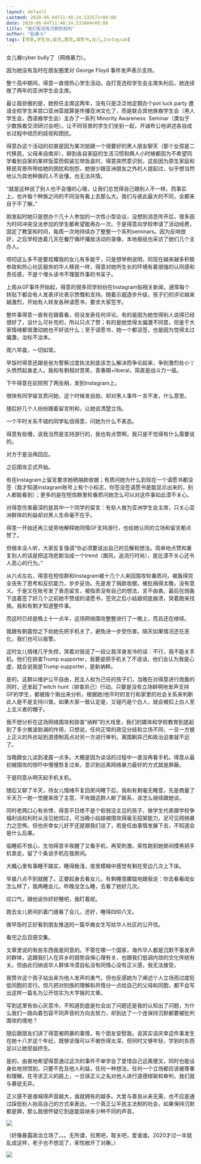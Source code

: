 ```yaml
---
layout: default
Lastmod: 2020-06-04T11:48:24.533572+00:00
date: 2020-06-04T11:48:24.533404+00:00
title: "我们有没有沉默的权利"
author: "赵奋斗"
tags: [得意,学生会,留言,围攻,请愿书,女儿,Instagram]
---
```


女儿被cyber bully了（网络暴力）。

因为她没有及时在朋友圈里对 George Floyd 事件发声表示支持。

整个高中期间，得意一直很热心学生活动。自打竞选校学生会主席失利后，她连续做了两年的亚洲学生会主席。

最让我骄傲的是，她担任主席这两年，没有只是泛泛地定期办个pot luck party 邀请全校学生来尝口亚洲菜就算是传播亚洲文化了，而是联合其他族裔学生会（黑人学生会，西语裔学生会）主办了一系列 Minority Awareness  Seminar（类似于少数族裔交流研讨会吧）。让不同背景的学生们坐到一起，开诚布公地讲述各自成长过程中经历的歧视和困扰。

得意办这个活动的初衷是因为某次她跟一个很要好的黑人朋友聊天（那个女孩是二代移民，父母来自南非），聊到各自家庭的生活习惯和俩人小时候都因为不希望同学看到自家的某样饭菜而假装忘带饭盒时，得意突然意识到，这些因为原生家庭和移民背景所带给她的困扰和抱怨，她很少跟亚洲朋友之外的人提起过，似乎想当然地认为其他种族的人不会懂，也无法共情。

“就是这种说了别人也不会懂的心理，让我们总觉得自己跟别人不一样。而事实上，也许每个种族之间的不同没有看上去那么大。我们与彼此最大的不同，全都来自于不了解。”

刚发起时她只是想办个几十人参加的一次性小型会议，没想到消息传开后，很多因为时间冲突没法参加的学生都希望能再办一次。于是得意向学校申请了活动经费，固定了教室和时间，每周一次地持续办了整整一个系列seminars。因为反响很好，之后学校连着几天在餐厅循环播放活动的录像，本地报纸也采访了她们几个主办人。

唠叨这么多不是要炫耀我的女儿有多能干，只是想举例说明，同现在越来越多积极参政和热心社区服务的华人移民一样，得意对她所生长的环境有着很强的认同感和责任感，不是个埋头读书不理窗外事的书呆子。

上周从GF事件开始起，得意的很多同学纷纷在Instagram贴相关新闻，通常每个转贴下都会有人发表评论表示愤慨和支持。随着示威逐步升级，孩子们的评论越来越激烈，开始有人转发各种请愿书，要求大家签字。

整件事得意一直有在跟着看，但没发表任何评论。有的是因为她觉得别人说得已经很好了，没什么可补充的，所以只点了赞；有的是她觉得太偏激不同意，但鉴于大家情绪都很激动她也不好说什么；至于请愿书，她一个都没签，也是因为觉得太过偏激，治标不治本。

周六早晨，一切如常。

早饭时得意还跟爸爸为警察过度执法到底该怎么解决而争论起来，争到激烈处小丫头愤然起身走人。我和有剩相对苦笑，青春期+liberal，简直是战斗力一级。

下午得意在前院照了两张相，发到Instagram上。

很快有同学留言质问她，这个时候发自拍，却对黑人事件一言不发，什么意思。

随后好几个人纷纷跟着留言附和，让她说清楚立场。

一个平时关系不错的同学私信得意，问她为什么不表态。

得意有些懵，说我当然是支持游行的，我也有点赞啊，我只是不觉得有什么需要说的。

对方于是没再回应。

之后围攻正式开始。

有在Instagram上留言要求她晒捐款收据；有质问她为什么到现在一个请愿书都没签（我才知道instagram账号上有个小标志，你签没签请愿书是能显示出来的，别人都能看到）；更多的是在短信群里轮番质问她怎么可以对这件事如此漠不关心。

对得意伤害最深的是其中一个同学的留言：有些人做为亚洲学生会主席，只关心亚洲群体的利益却对黑人生命毫不在乎。

得意一开始还再三徒劳地解释她同情GF支持游行，也给她认同的立场和留言都点赞了。

但根本没人听，大家反复强调“你必须要说出自己的见解和想法。简单地点赞和重复别人的话是把这场悲剧当成一个trend（跟风，追流行时尚），是比漠不关心还令人恶心的行为。”

从六点左右，得意在短信群和Instagram被十几个人来回围攻轮番质问，被轰得完全丧失了思考和反抗能力，步步妥协。先是发了捐款收据，被批捐得太晚，没有意义。于是又在账号发了表态留言，被指责没有自己的想法，言不由衷。最后在炮轰下连着签了好几个之前她不赞成的请愿书，签完之后小姑娘彻底崩溃，哭着跑来找我。我和有剩才知道整件事。

而这时已经是晚上十一点半，这场网络围攻整整进行了一晚上，而且还在继续。

我跟有剩震惊之下劝她先把手机关了，避免进一步受伤害。隔天如果情况还在恶化，我们也可以报警。

这时女儿情绪几乎失控，哭着对我说了一段让我浑身发冷的话：不行，我不能关手机。他们在排查Trump supporter，我要是把手机关了不说话，他们会认为我是心虚，就会说我是Trump supporter，是新纳粹。

是的，这群以维护公平自由，民主人权为己任的孩子们，当晚在对得意进行炮轰的同时，还发起了witch hunt（排查异己）行动。只要是没有立场鲜明地发声支持GF的学生，都被挨个揪出来分析，根据她/他平时的言行和家里的社会关系来判断此人是不是支持川普。如果大家一致认定是，又碰巧是个白人，就会被扣上白人至上主义者的帽子。

我不想分析在这场网络围攻和排查“纳粹”的大戏里，我们的媒体和学校教育到底起到了多少推波助澜的作用，只想说，任何正常的政见分歧和立场不同，一旦一方披上正义的外衣站到道德制高点对另一方进行审判，离围剿异己和政治迫害就不远了。

当晚跟女儿谈到凌晨一点多。大概是因为谈话的过程中一直没再看手机，得意从最初被围攻的惊吓中慢慢恢复过来，意识到远离网络暴力最好的方式就是屏蔽。

于是同意从明天起手机关机。

随后又聊了半天，待女儿情绪平复回房间睡下后，我和有剩毫无睡意，先是商量了半天万一她一觉醒来改了主意，不肯跟这群人断了联系，该怎么继续跟她谈。

同时老两口心有余悸，得意平日绝不是个软弱没主见的孩子，做学生代表跟学校争福利谈权利时从没见她怵过，可当晚小姑娘被围攻得毫无招架能力，足可见网络暴力之恐怖。但也庆幸女儿好歹还是跟我们谈了，若是任由事情发展下去，不知道会是什么后果。

临睡前不放心，生怕得意半夜醒了又看手机，再受刺激。索性跑到她房间摸黑把手机拿走。留了个条说手机在我房间。

大概心里有事睡不踏实，睡得极浅，夜里模糊中感觉有剩在旁边几次上下床。

早晨八点不到就醒了。正要起身去看女儿，有剩睡意朦胧地跟我说：你去看看闺女怎么样了，我再睡会儿，昨晚没怎么睡，去看了她好几次。

叹口气，跟他说你好好睡吧，我盯着呢。

跑去女儿房间扒着门缝看了会儿，还好，睡得四仰八叉。

做早饭时正好看到朋友推送的一篇华裔女生写给华人社区的公开信。

看完之后百感交集。

文章里说的有些东西我是同意的。不管在哪一个国家，海外华人都是沉默不善发声的群体，这跟我们人在异乡的弱势自保心理有关，也跟我们低调内敛的文化传统有关。但由此归纳说华人群体冷漠自私没有同情心没有正义感，我无法接受。

我赞许这个孩子站出来为他人发声的勇气，但也反感她为了阐述个人立场而过度贬低同胞的言行。但凡把对别族的理解和共情分一点给自己的父母和同胞，都不会写出这样一篇名为公开信实为大字报的文章。

写到这里有些心灰意冷，不知道到底是社会出了问题还是我的认知出了问题，为什么我们一路向着包容不同声音的方向去努力，却到达了一个连保持沉默都要被批判围攻的境地？

随后跟朋友们讲了得意被网暴的事情，有个朋友安慰我，说其实该庆幸这件事发生在她十八岁这个年纪，既够坚强可以不被伤得太深，但同时又够年轻，学到的东西足以让她受益终生。

是的，由衷地希望得意通过这次的事件不单学会了爱惜自己远离傻叉，同时也能设身处地领悟到，只要不危及他人利益，任何一种想法，任何一个立场都应该被尊重和理解。在寻求正义的路上，一旦挟正义之名对他人进行道德绑架和审判，我们就与暴徒无异。

正义感不是谁喊得声音越大，谁就拥有的越多。大爱与善良从来无需，也不应是通过踩低别人抬高自己的方式来表达。一个真正公平民主法制的社会，如果保持沉默都是罪，那么我很怀疑它到底能容纳多少种不同的声音。

![](https://images.weserv.nl/?url=https%3A//mmbiz.qpic.cn/mmbiz_jpg/OzZQ4qFick4luocRoXNthc0aJpb3fw3lJSibs0dYQnNuib5N0TGKuxicXNIibn6mib9Mzp2M0mb6INoXTnpbp3b24dwA/640%3Fwx_fmt%3Djpeg)

（好像暴露政治立场了。。。无所谓，拉黑吧，取关吧，爱谁谁。2020才过一半就乱成这样，老子也不想混了，索性敞开了对撕。）

![](https://images.weserv.nl/?url=https%3A//mmbiz.qpic.cn/mmbiz_gif/OzZQ4qFick4luocRoXNthc0aJpb3fw3lJn2W1PM9mbR8JBuOFibtOG6CG7LB8v0GlzDVhpPeH0y4c1KlUxpXuUkQ/640%3Fwx_fmt%3Dgif)

